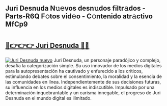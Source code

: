 ## Juri Desnuda N𝚞𝚎vos desn𝚞dos filtr𝚊dos - Parts-R6Q F𝚘tos vid𝚎o - C𝚘ntenido atr𝚊ctivo MfCp9

# <h2><a href="http://mb05wy.tromn.icu/?c=Juri+Desnuda">🔗👉👉👉 Juri Desnuda 🔗🔗</a></h2>

[![Juri Desnuda nuevo](https://i.imgur.com/pEAQMta.gif)](http://mb05wy.tromn.icu/?c=Juri+Desnuda)
Juri Desnuda, un personaje paradójico y complejo, desafía la categorización simple. Su uso innovador de los medios digitales para la autopresentación ha cautivado y enfurecido a los críticos, estimulando debates sobre el consentimiento, la moralidad y la esencia de las comunidades en línea. Independientemente de sus decisiones futuras, su influencia en los medios digitales es indiscutible. Impulsado por una determinación inquebrantable y un carisma innegable, el progreso de Juri Desnuda en el mundo digital es ilimitado.

